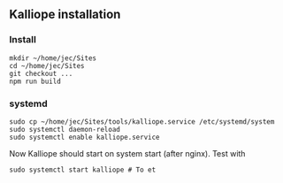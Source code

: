 
## Kalliope installation

### Install

```shell
mkdir ~/home/jec/Sites
cd ~/home/jec/Sites
git checkout ...
npm run build
```

### systemd

```shell
sudo cp ~/home/jec/Sites/tools/kalliope.service /etc/systemd/system
sudo systemctl daemon-reload
sudo systemctl enable kalliope.service
```

Now Kalliope should start on system start (after nginx). Test with 
``` 
sudo systemctl start kalliope # To et
```

